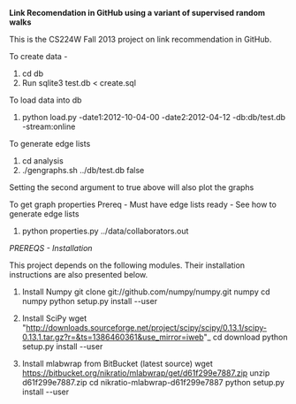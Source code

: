 **Link Recomendation in GitHub using a variant of supervised random walks**

This is the CS224W Fall 2013 project on link recommendation in GitHub. 

To create data - 
1. cd db
2. Run sqlite3 test.db < create.sql

To load data into db
1. python load.py -date1:2012-10-04-00 -date2:2012-04-12 -db:db/test.db -stream:online

To generate edge lists
1. cd analysis
2. ./gengraphs.sh ../db/test.db false

Setting the second argument to true above will also plot the graphs

To get graph properties
Prereq - Must have edge lists ready - See how to generate edge lists
1. python properties.py ../data/collaborators.out


*PREREQS - Installation*

This project depends on the following modules. Their installation instructions are also presented below. 

1. Install Numpy
git clone git://github.com/numpy/numpy.git numpy
cd numpy
python setup.py install --user

2. Install SciPy
wget "http://downloads.sourceforge.net/project/scipy/scipy/0.13.1/scipy-0.13.1.tar.gz?r=&ts=1386460361&use_mirror=iweb"_
cd download
python setup.py install --user

3. Install mlabwrap from BitBucket (latest source)
wget https://bitbucket.org/nikratio/mlabwrap/get/d61f299e7887.zip
unzip d61f299e7887.zip
cd nikratio-mlabwrap-d61f299e7887
python setup.py install --user

